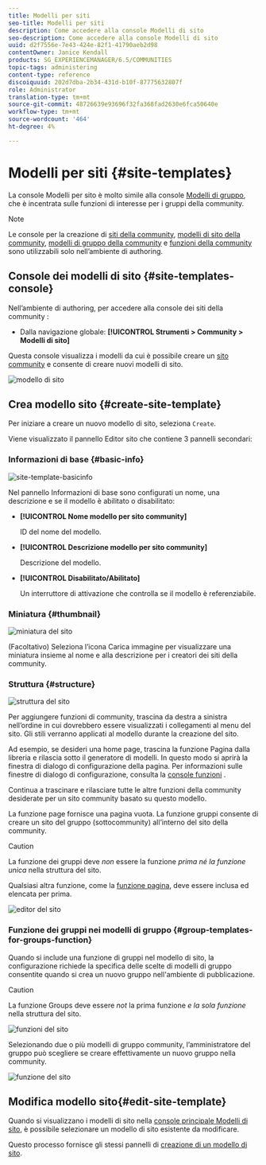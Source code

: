 ```yaml
---
title: Modelli per siti
seo-title: Modelli per siti
description: Come accedere alla console Modelli di sito
seo-description: Come accedere alla console Modelli di sito
uuid: d2f7556e-7e43-424e-82f1-41790aeb2d98
contentOwner: Janice Kendall
products: SG_EXPERIENCEMANAGER/6.5/COMMUNITIES
topic-tags: administering
content-type: reference
discoiquuid: 202d7dba-2b34-431d-b10f-87775632807f
role: Administrator
translation-type: tm+mt
source-git-commit: 48726639e93696f32fa368fad2630e6fca50640e
workflow-type: tm+mt
source-wordcount: '464'
ht-degree: 4%

---
```



# Modelli per siti {#site-templates}

La console Modelli per sito è molto simile alla console [Modelli di gruppo](tools-groups.md), che è incentrata sulle funzioni di interesse per i gruppi della community.

>[!NOTE]
>
>Le console per la creazione di [siti della community](sites-console.md), [modelli di sito della community](sites.md), [modelli di gruppo della community](tools-groups.md) e [funzioni della community](functions.md) sono utilizzabili solo nell’ambiente di authoring.

## Console dei modelli di sito {#site-templates-console}

Nell’ambiente di authoring, per accedere alla console dei siti della community :

* Dalla navigazione globale: **[!UICONTROL Strumenti > Community > Modelli di sito]**

Questa console visualizza i modelli da cui è possibile creare un [sito community](sites-console.md) e consente di creare nuovi modelli di sito.

![modello di sito](assets/site-template.png)

## Crea modello sito {#create-site-template}

Per iniziare a creare un nuovo modello di sito, seleziona `Create`.

Viene visualizzato il pannello Editor sito che contiene 3 pannelli secondari:

### Informazioni di base {#basic-info}

![site-template-basicinfo](assets/site-template-basicinfo.png)

Nel pannello Informazioni di base sono configurati un nome, una descrizione e se il modello è abilitato o disabilitato:

* **[!UICONTROL Nome modello per sito community]**

   ID del nome del modello.

* **[!UICONTROL Descrizione modello per sito community]**

   Descrizione del modello.

* **[!UICONTROL Disabilitato/Abilitato]**

   Un interruttore di attivazione che controlla se il modello è referenziabile.

### Miniatura  {#thumbnail}

![miniatura del sito](assets/site-thumbnail.png)

(Facoltativo) Seleziona l’icona Carica immagine per visualizzare una miniatura insieme al nome e alla descrizione per i creatori dei siti della community.

### Struttura {#structure}

![struttura del sito](assets/site-structure.png)

Per aggiungere funzioni di community, trascina da destra a sinistra nell’ordine in cui dovrebbero essere visualizzati i collegamenti al menu del sito. Gli stili verranno applicati al modello durante la creazione del sito.

Ad esempio, se desideri una home page, trascina la funzione Pagina dalla libreria e rilascia sotto il generatore di modelli. In questo modo si aprirà la finestra di dialogo di configurazione della pagina. Per informazioni sulle finestre di dialogo di configurazione, consulta la [console funzioni](functions.md) .

Continua a trascinare e rilasciare tutte le altre funzioni della community desiderate per un sito community basato su questo modello.

La funzione page fornisce una pagina vuota. La funzione gruppi consente di creare un sito del gruppo (sottocommunity) all’interno del sito della community.

>[!CAUTION]
>
>La funzione dei gruppi deve *non* essere la funzione *prima né la funzione unica* nella struttura del sito.
>
>Qualsiasi altra funzione, come la [funzione pagina](functions.md#page-function), deve essere inclusa ed elencata per prima.

![editor del sito](assets/site-editor.png)

### Funzione dei gruppi nei modelli di gruppo {#group-templates-for-groups-function}

Quando si include una funzione di gruppi nel modello di sito, la configurazione richiede la specifica delle scelte di modelli di gruppo consentite quando si crea un nuovo gruppo nell&#39;ambiente di pubblicazione.

>[!CAUTION]
>
>La funzione Groups deve essere *not* la prima funzione *e la sola funzione* nella struttura del sito.

![funzioni del sito](assets/site-functions.png)

Selezionando due o più modelli di gruppo community, l’amministratore del gruppo può scegliere se creare effettivamente un nuovo gruppo nella community.

![funzione del sito](assets/site-functions1.png)

## Modifica modello sito{#edit-site-template}

Quando si visualizzano i modelli di sito nella [console principale Modelli di sito](#site-templates-console), è possibile selezionare un modello di sito esistente da modificare.

Questo processo fornisce gli stessi pannelli di [creazione di un modello di sito](#create-site-template).
